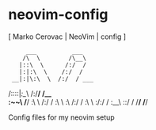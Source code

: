 # neovim-config

  [ Marko Cerovac | NeoVim | config ]

         ___          ___
        /\  \        /\__\
       |::\  \      /:/  /
       |:|:\  \    /:/  /
     __|:|\:\  \  /:/  / ___
   /::::|_\:\__\ /:/__/  /\__\
   \:\~~\  \/__/ \:\  \ /:/  /
    \:\  \        \:\  /:/  /
     \:\  \        \:\/:/  /
      \:\__\        \::/  /
       \/__/         \/__/
       
       
Config files for my neovim setup
